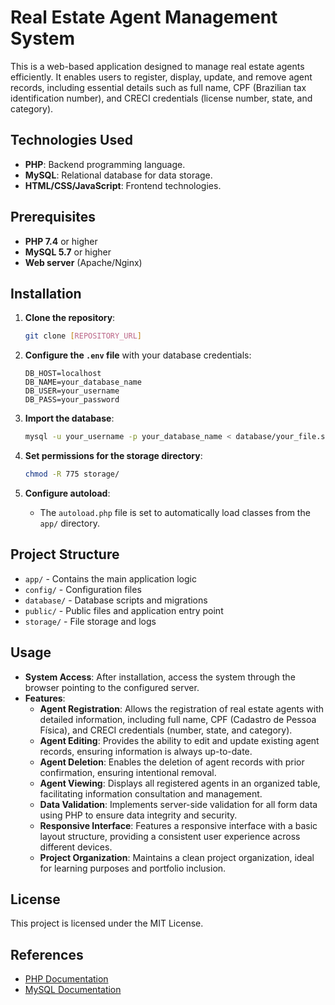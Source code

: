 # Real Estate Agent Management System

This is a web-based application designed to manage real estate agents efficiently. It enables users to register, display, update, and remove agent records, including essential details such as full name, CPF (Brazilian tax identification number), and CRECI credentials (license number, state, and category).

## Technologies Used

- **PHP**: Backend programming language.
- **MySQL**: Relational database for data storage.
- **HTML/CSS/JavaScript**: Frontend technologies.

## Prerequisites

- **PHP 7.4** or higher
- **MySQL 5.7** or higher
- **Web server** (Apache/Nginx)

## Installation

1. **Clone the repository**:
   ```bash
   git clone [REPOSITORY_URL]
   ```

2. **Configure the `.env` file** with your database credentials:
   ```
   DB_HOST=localhost
   DB_NAME=your_database_name
   DB_USER=your_username
   DB_PASS=your_password
   ```

3. **Import the database**:
   ```bash
   mysql -u your_username -p your_database_name < database/your_file.sql
   ```

4. **Set permissions for the storage directory**:
   ```bash
   chmod -R 775 storage/
   ```

5. **Configure autoload**:
   - The `autoload.php` file is set to automatically load classes from the `app/` directory.

## Project Structure

- `app/` - Contains the main application logic
- `config/` - Configuration files
- `database/` - Database scripts and migrations
- `public/` - Public files and application entry point
- `storage/` - File storage and logs

## Usage

- **System Access**: After installation, access the system through the browser pointing to the configured server.
- **Features**:
  - **Agent Registration**: Allows the registration of real estate agents with detailed information, including full name, CPF (Cadastro de Pessoa Física), and CRECI credentials (number, state, and category).
  - **Agent Editing**: Provides the ability to edit and update existing agent records, ensuring information is always up-to-date.
  - **Agent Deletion**: Enables the deletion of agent records with prior confirmation, ensuring intentional removal.
  - **Agent Viewing**: Displays all registered agents in an organized table, facilitating information consultation and management.
  - **Data Validation**: Implements server-side validation for all form data using PHP to ensure data integrity and security.
  - **Responsive Interface**: Features a responsive interface with a basic layout structure, providing a consistent user experience across different devices.
  - **Project Organization**: Maintains a clean project organization, ideal for learning purposes and portfolio inclusion.

## License

This project is licensed under the MIT License.

## References

- [PHP Documentation](https://www.php.net/docs.php)
- [MySQL Documentation](https://dev.mysql.com/doc/) 